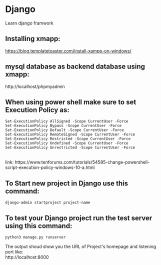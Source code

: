 # Django
Learn django framwork

## Installing xmapp: 
https://blog.templatetoaster.com/install-xampp-on-windows/

## mysql database as backend database using xmapp:
http://localhost/phpmyadmin

## When using power shell make sure to set Execution Policy as:
```
Set-ExecutionPolicy AllSigned -Scope CurrentUser -Force
Set-ExecutionPolicy Bypass -Scope CurrentUser -Force
Set-ExecutionPolicy Default -Scope CurrentUser -Force
Set-ExecutionPolicy RemoteSigned -Scope CurrentUser -Force
Set-ExecutionPolicy Restricted -Scope CurrentUser -Force
Set-ExecutionPolicy Undefined -Scope CurrentUser -Force
Set-ExecutionPolicy Unrestricted -Scope CurrentUser -Force
```

<br />
link: https://www.tenforums.com/tutorials/54585-change-powershell-script-execution-policy-windows-10-a.html

## To Start new project in Django use this command:
```
django-admin startproject project-name
```

## To test your Django project run the test server using this command:
```
python3 manage.py runserver
```

The output shoud show you the URL of Project's homepage and listening port like:
<br />
http://localhost:8000

